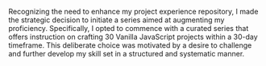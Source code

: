 Recognizing the need to enhance my project experience repository, I made the strategic decision to initiate a series aimed at augmenting my proficiency. Specifically, I opted to commence with a curated series that offers instruction on crafting 30 Vanilla JavaScript projects within a 30-day timeframe. This deliberate choice was motivated by a desire to challenge and further develop my skill set in a structured and systematic manner.
